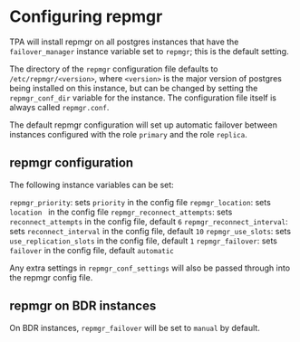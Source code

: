 # Configuring repmgr

TPA will install repmgr on all postgres instances that have the
`failover_manager` instance variable set to `repmgr`; this is the
default setting.

The directory of the `repmgr` configuration file defaults to
`/etc/repmgr/<version>`, where `<version>` is the major version
of postgres being installed on this instance, but can be
changed by setting the `repmgr_conf_dir` variable for the instance.
The configuration file itself is always called `repmgr.conf`.

The default repmgr configuration will set up automatic failover
between instances configured with the role `primary` and the role
`replica`.

## repmgr configuration

The following instance variables can be set:

`repmgr_priority`: sets `priority` in the config file
`repmgr_location`: sets `location ` in the config file
`repmgr_reconnect_attempts`: sets `reconnect_attempts` in the config file, default `6`
`repmgr_reconnect_interval`: sets `reconnect_interval` in the config file, default `10`
`repmgr_use_slots`: sets `use_replication_slots` in the config file, default `1`
`repmgr_failover`: sets `failover` in the config file, default `automatic`

Any extra settings in `repmgr_conf_settings` will also be passed through
into the repmgr config file.

## repmgr on BDR instances

On BDR instances, `repmgr_failover` will be set to `manual` by default.
